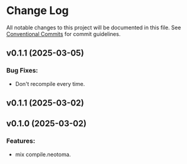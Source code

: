 # Change Log

All notable changes to this project will be documented in this file.
See [Conventional Commits](Https://conventionalcommits.org) for commit guidelines.

<!-- changelog -->

## v0.1.1 (2025-03-05)




### Bug Fixes:

* Don't recompile every time.

## v0.1.1 (2025-03-02)




## v0.1.0 (2025-03-02)




### Features:

* mix compile.neotoma.
